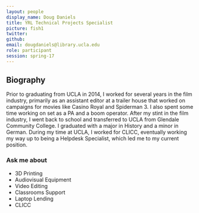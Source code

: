 ```yaml
---
layout: people
display_name: Doug Daniels
title: YRL Technical Projects Specialist
picture: fish1
twitter:
github:
email: dougdaniels@library.ucla.edu
role: participant
session: spring-17
---
```

## Biography
Prior to graduating from UCLA in 2014, I worked for several years in the film industry, primarily as an assistant editor at a trailer house that worked on campaigns for movies like Casino Royal and Spiderman 3. I also spent some time working on set as a PA and a boom operator. After my stint in the film industry, I went back to school and transferred to UCLA from Glendale Community College. I graduated with a major in History and a minor in German. During my time at UCLA, I worked for CLICC, eventually working my way up to being a Helpdesk Specialist, which led me to my current position.

### Ask me about
- 3D Printing
- Audiovisual Equipment
- Video Editing
- Classrooms Support
- Laptop Lending
- CLICC
